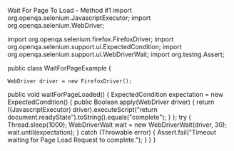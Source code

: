 Wait For Page To Load - Method #1
import org.openqa.selenium.JavascriptExecutor;
import org.openqa.selenium.WebDriver;

import org.openqa.selenium.firefox.FirefoxDriver;
import org.openqa.selenium.support.ui.ExpectedCondition;
import org.openqa.selenium.support.ui.WebDriverWait;
import org.testng.Assert;

public class WaitForPageExample {

    WebDriver driver = new FirefoxDriver();
public void waitForPageLoaded() {
        ExpectedCondition<Boolean> expectation = new
                ExpectedCondition<Boolean>() {
                    public Boolean apply(WebDriver driver) {
                        return ((JavascriptExecutor) driver).executeScript("return document.readyState").toString().equals("complete");
                    }
                };
        try {
            Thread.sleep(1000);
            WebDriverWait wait = new WebDriverWait(driver, 30);
            wait.until(expectation);
} catch (Throwable error) {
            Assert.fail("Timeout waiting for Page Load Request to complete.");
        }
    }
}
